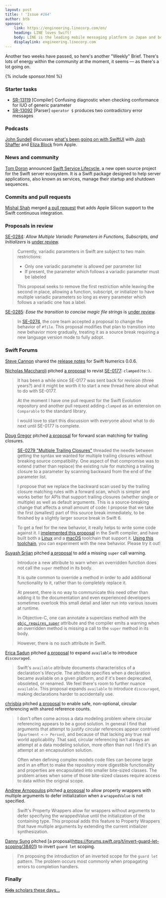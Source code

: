 ```yaml
---
layout: post
title: ! 'Issue #164'
author: btb
sponsor:
    link: https://engineering.linecorp.com/en/
    heading: LINE loves Swift!
    body: LINE is the leading mobile messaging platform in Japan and boasts one of the largest Swift codebases in Asia. In addition to supporting Swift versions from day 1, we strongly value semantics, protocols, and strongly typed systems. Many of our members are also active in the OSS community and support both local and global meetups and peer labs. Come join us and see what Swift can do in the real world.
    displaylink: engineering.linecorp.com
---
```


Another two weeks have passed, so here's another "Weekly" Brief. There's lots
of energy within the community at the moment, it seems — as there's a lot going
on.

<!--excerpt-->

{% include sponsor.html %}

### Starter tasks

- [SR-13119](https://bugs.swift.org/browse/SR-13119) [Compiler] Confusing
diagnostic when checking conformance for IUO of generic parameter
- [SR-13092](https://bugs.swift.org/browse/SR-13092) [Parser] `operator $`
produces two contradictory error messages  


### Podcasts

[John Sundell](https://twitter.com/johnsundell) discusses [what's been going on
with SwiftUI](https://www.swiftbysundell.com/podcast/76/) with [Josh Shaffer](https://twitter.com/joshshaffer)
and [Eliza Block](https://twitter.com/elizablock) from Apple.

### News and community

[Tom Doron](https://twitter.com/tomerdoron/) announced [Swift Service Lifecycle](https://swift.org/blog/swift-service-lifecycle/),
a new open source project for the Swift server ecosystem. It is a Swift package
designed to help server applications, also known as services, manage their
startup and shutdown sequences.

### Commits and pull requests

[Mishal Shah](https://twitter.com/mishaldshah) merged [a pull request](https://github.com/apple/swift/pull/32705)
that adds Apple Silicon support to the Swift continuous integration.

### Proposals in review

[SE-0284](https://github.com/apple/swift-evolution/blob/master/proposals/0284-multiple-variadic-parameters.md): *Allow Multiple Variadic Parameters in Functions, Subscripts, and Initializers* is [under review](https://forums.swift.org/t/se-0284-allow-multiple-variadic-parameters-in-functions-subscripts-and-initializers/38225).

> Currently, variadic parameters in Swift are subject to two main restrictions:
>
> - Only one variadic parameter is allowed per parameter list
> - If present, the parameter which follows a variadic parameter must be labeled
>
> This proposal seeks to remove the first restriction while leaving the second
in place, allowing a function, subscript, or initializer to have multiple
variadic parameters so long as every parameter which follows a variadic one
has a label.

[SE-0285](https://github.com/apple/swift-evolution/blob/master/proposals/0285-ease-pound-file-transition.md): *Ease the transition to concise magic file strings* is [under review](https://forums.swift.org/t/se-0285-ease-the-transition-to-concise-magic-file-strings/38234).

> In [SE-0274](https://github.com/apple/swift-evolution/blob/master/proposals/0274-magic-file.md),
the core team accepted a proposal to change the behavior of `#file`. This
proposal modifies that plan to transition into new behavior more gradually,
treating it as a source break requiring a new language version mode to fully
adopt.

### Swift Forums

[Steve Cannon](https://twitter.com/stephentyrone) shared the [release notes](https://forums.swift.org/t/0-0-6-release-notes/38146)
for Swift Numerics 0.0.6.

[Nicholas Maccharoli](https://twitter.com/theloniousMonad) pitched [a proposal](https://forums.swift.org/t/revisiting-se-0177-adding-clamped-to/38332)
to revist [SE-0177](https://github.com/apple/swift-evolution/blob/master/proposals/0177-add-clamped-to-method.md): `clamped(to:)`.

> It has been a while since SE-0177 was sent back for revision (three years?)
and it might be worth it to start a new thread here about what to do with
SE-0177.
>
> At the moment I have one pull request for the Swift Evolution repository and
another pull request adding `clamped` as an extension on `Comparable` to the
standard library.
>
> I would love to start this discussion with everyone about what to do next
until
SE-0177 is complete.

[Doug Gregor](https://twitter.com/dgregor79/status/1279292206017200128) pitched
[a proposal](https://forums.swift.org/t/pitch-2-forward-scan-matching-for-trailing-closures/38491)
for forward scan matching for trailing closures.

> [SE-0279 "Multiple Trailing Closures"](https://github.com/apple/swift-evolution/blob/master/proposals/0279-multiple-trailing-closures.md)
threaded the needle between getting the syntax we wanted for multiple trailing
closures without breaking source compatibility. One aspect of that compromise
was to extend (rather than replace) the existing rule for matching a trailing
closure to a parameter by scanning backward from the end of the parameter list.
>
> I propose that we replace the backward scan used by the trailing closure
matching rules with a forward scan, which is simpler and works better for APIs
that support trailing closures (whether single or multiple) as well as default
arguments. This is a source-breaking change that affects a small amount of
code: I propose that we take the first (smallest) part of this source break
immediately, to be finished by a slightly larger source break in Swift 6.

> To get a feel for the new behavior, it really helps to write some code against
it. I [implemented this proposal](https://github.com/apple/swift/pull/32891)
in the Swift compiler, and have built both a [Linux](https://ci.swift.org/job/swift-PR-toolchain-Linux/389//artifact/branch-master/swift-PR-32891-389-ubuntu16.04.tar.gz)
and a [macOS](https://ci.swift.org/job/swift-PR-toolchain-osx/558//artifact/branch-master/swift-PR-32891-558-osx.tar.gz)
toolchain that support it. [Using this toolchain](https://swift.org/download/#using-downloads),
you can experiment with the new behavior. Please try it out!

[Suyash Srijan](https://twitter.com/suyashsrijan) pitched [a proposal](https://forums.swift.org/t/missing-super-call-warning/38177)
to add a missing `super` call warning.

> Introduce a new attribute to warn when an overridden function does not call
the `super` method in its body.
>
> It is quite common to override a method in order to add additional
functionality to it, rather than to completely replace it.
>
> At present, there is no way to communicate this need other than adding it to
the documentation and even experienced developers sometimes overlook this
small detail and later run into various issues at runtime.
>
> In Objective-C, one can annotate a superclass method with the [`objc_requires_super`](http://clang.llvm.org/docs/AttributeReference.html#objc-requires-super)
attribute and the compiler emits a warning when an overridden method is missing
a call to the `super` method in its body.
>
> However, there is no such attribute in Swift.

[Erica Sadun](https://twitter.com/ericasadun) pitched [a proposal](https://forums.swift.org/t/proposing-to-expand-available-to-introduce-discouraged/38197)
to expand `available` to introduce `discouraged`.

> Swift's `available` attribute documents characteristics of a declaration's
lifecycle. The attribute specifies when a declaration became available on a
given platform, and if it's been deprecated, obsoleted, or renamed. We feel
there's room to further nuance `available`. This proposal expands `available`
to introduce `discouraged`, making declarations harder to accidentally use.

[chrisbia](https://forums.swift.org/u/chrisbia/summary) pitched [a proposal](https://forums.swift.org/t/enabling-safe-non-optional-circular-referencing-with-shared-reference-counts/38200)
to enable safe, non-optional, circular referencing with shared reference counts.

> I don't often come across a data modeling problem where circular referencing
appears to be a good solution. In general I find that arguments that attempt to
justify circular references appear contrived (`Apartment <-> Person`), and
because of that lacking any true real world applicability. That said, circular
referencing isn't always an attempt at a data modeling solution, more often
than not I find it's an attempt at an encapsulation solution.
>
> Often when defining complex models code files can become large and in an
effort to make the repository more digestible functionality and properties are
encapsulated into smaller bite-sized classes. The problem arises when some of
those bite-sized classes require access to data within the original scope.

[Andrew Arnopoulos](https://forums.swift.org/u/andrew_arnopoulos/summary) pitched [a proposal](https://forums.swift.org/t/proposal-allow-property-wrappers-with-multiple-arguments-to-defer-initialization-when-wrappedvalue-is-not-specified/38319)
to allow property wrappers with multiple arguments to defer initialization when
a `wrappedValue` is not specified.

> Swift's Property Wrappers allow for wrappers without arguments to defer
specifying the wrappedValue until the initialization of the containing type.
This proposal adds this feature to Property Wrappers that have multiple
arguments by extending the current initializer synthesization.

[Danny Sung](https://forums.swift.org/u/dannys42/summary) pitched [a proposal(https://forums.swift.org/t/invert-guard-let-scoping/38401)
to invert `guard let` scoping.

> I'm proposing the introduction of an inverted scope for the `guard let`
pattern. The problem occurs most commonly when propagating errors to completion
handlers.

### Finally

[~~Kids~~ scholars these days...](https://twitter.com/kyleve/status/1280001602984660992)
